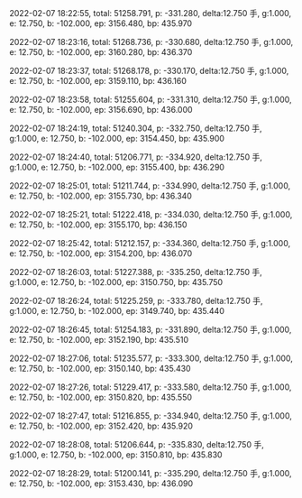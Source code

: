 2022-02-07 18:22:55, total: 51258.791, p: -331.280, delta:12.750 手, g:1.000, e: 12.750, b: -102.000, ep: 3156.480, bp: 435.970

2022-02-07 18:23:16, total: 51268.736, p: -330.680, delta:12.750 手, g:1.000, e: 12.750, b: -102.000, ep: 3160.280, bp: 436.370

2022-02-07 18:23:37, total: 51268.178, p: -330.170, delta:12.750 手, g:1.000, e: 12.750, b: -102.000, ep: 3159.110, bp: 436.160

2022-02-07 18:23:58, total: 51255.604, p: -331.310, delta:12.750 手, g:1.000, e: 12.750, b: -102.000, ep: 3156.690, bp: 436.000

2022-02-07 18:24:19, total: 51240.304, p: -332.750, delta:12.750 手, g:1.000, e: 12.750, b: -102.000, ep: 3154.450, bp: 435.900

2022-02-07 18:24:40, total: 51206.771, p: -334.920, delta:12.750 手, g:1.000, e: 12.750, b: -102.000, ep: 3155.400, bp: 436.290

2022-02-07 18:25:01, total: 51211.744, p: -334.990, delta:12.750 手, g:1.000, e: 12.750, b: -102.000, ep: 3155.730, bp: 436.340

2022-02-07 18:25:21, total: 51222.418, p: -334.030, delta:12.750 手, g:1.000, e: 12.750, b: -102.000, ep: 3155.170, bp: 436.150

2022-02-07 18:25:42, total: 51212.157, p: -334.360, delta:12.750 手, g:1.000, e: 12.750, b: -102.000, ep: 3154.200, bp: 436.070

2022-02-07 18:26:03, total: 51227.388, p: -335.250, delta:12.750 手, g:1.000, e: 12.750, b: -102.000, ep: 3150.750, bp: 435.750

2022-02-07 18:26:24, total: 51225.259, p: -333.780, delta:12.750 手, g:1.000, e: 12.750, b: -102.000, ep: 3149.740, bp: 435.440

2022-02-07 18:26:45, total: 51254.183, p: -331.890, delta:12.750 手, g:1.000, e: 12.750, b: -102.000, ep: 3152.190, bp: 435.510

2022-02-07 18:27:06, total: 51235.577, p: -333.300, delta:12.750 手, g:1.000, e: 12.750, b: -102.000, ep: 3150.140, bp: 435.430

2022-02-07 18:27:26, total: 51229.417, p: -333.580, delta:12.750 手, g:1.000, e: 12.750, b: -102.000, ep: 3150.820, bp: 435.550

2022-02-07 18:27:47, total: 51216.855, p: -334.940, delta:12.750 手, g:1.000, e: 12.750, b: -102.000, ep: 3152.420, bp: 435.920

2022-02-07 18:28:08, total: 51206.644, p: -335.830, delta:12.750 手, g:1.000, e: 12.750, b: -102.000, ep: 3150.810, bp: 435.830

2022-02-07 18:28:29, total: 51200.141, p: -335.290, delta:12.750 手, g:1.000, e: 12.750, b: -102.000, ep: 3153.430, bp: 436.090